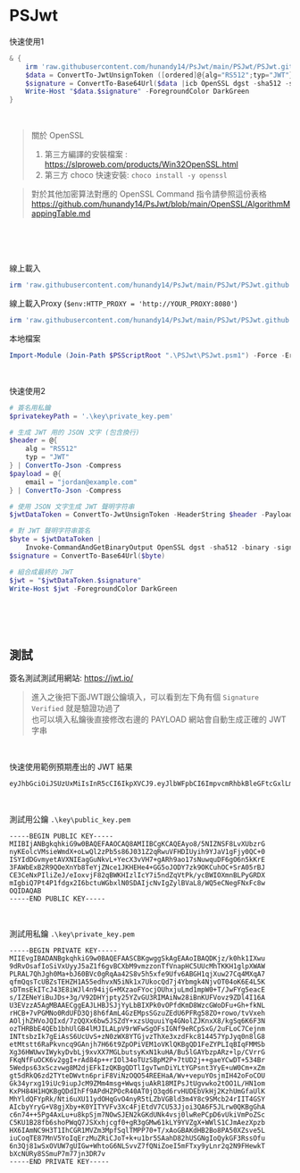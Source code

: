 PSJwt
===

快速使用1
```ps1
& {
    irm 'raw.githubusercontent.com/hunandy14/PsJwt/main/PSJwt/PSJwt.github.psm1' |iex
    $data = ConvertTo-JwtUnsignToken ([ordered]@{alg="RS512";typ="JWT"}) @{email="jordan@example.com"}
    $signature = ConvertTo-Base64Url($data |icb OpenSSL dgst -sha512 -sign .\key\private_key.pem)
    Write-Host "$data.$signature" -ForegroundColor DarkGreen
}
```

<br>

> 關於 OpenSSL  
> 1. 第三方編譯的安裝檔案 : https://slproweb.com/products/Win32OpenSSL.html  
> 2. 第三方 choco 快速安裝: `choco install -y openssl`  

> 對於其他加密算法對應的 OpenSSL Command 指令請參照這份表格  
> https://github.com/hunandy14/PsJwt/blob/main/OpenSSL/AlgorithmMappingTable.md  



<br><br><br>

線上載入
```ps1
irm 'raw.githubusercontent.com/hunandy14/PsJwt/main/PSJwt/PSJwt.github.psm1' |iex
```

線上載入Proxy (`$env:HTTP_PROXY = 'http://YOUR_PROXY:8080'`)
```ps1
irm 'raw.githubusercontent.com/hunandy14/PsJwt/main/PSJwt/PSJwt.github.psm1' -proxy $env:HTTP_PROXY |iex
```

本地檔案
```ps1
Import-Module (Join-Path $PSScriptRoot ".\PSJwt\PSJwt.psm1") -Force -ErrorAction Stop
```

<br>

快速使用2
```ps1
# 簽名用私鑰
$privatekeyPath = '.\key\private_key.pem'

# 生成 JWT 用的 JSON 文字 (包含換行)
$header = @{
    alg = "RS512"
    typ = "JWT"
} | ConvertTo-Json -Compress
$payload = @{
    email = "jordan@example.com"
} | ConvertTo-Json -Compress

# 使用 JSON 文字生成 JWT 聲明字符串
$jwtDataToken = ConvertTo-JwtUnsignToken -HeaderString $header -PayloadString $payload

# 對 JWT 聲明字符串簽名
$byte = $jwtDataToken | 
    Invoke-CommandAndGetBinaryOutput OpenSSL dgst -sha512 -binary -sign $privatekeyPath
$signature = ConvertTo-Base64Url($byte)

# 組合成最終的 JWT
$jwt = "$jwtDataToken.$signature"
Write-Host $jwt -ForegroundColor DarkGreen

```



<br><br><br>

## 測試
簽名測試測試用網站: https://jwt.io/
> 進入之後把下面JWT跟公鑰填入，可以看到左下角有個 `Signature Verified` 就是驗證功過了  
> 也可以填入私鑰後直接修改右邊的 PAYLOAD 網站會自動生成正確的 JWT 字串  

<br>

快速使用範例預期產出的 JWT 結果

```txt
eyJhbGciOiJSUzUxMiIsInR5cCI6IkpXVCJ9.eyJlbWFpbCI6ImpvcmRhbkBleGFtcGxlLmNvbSJ9.Sh6zZXY_q-CZiDOIaxQEraqIh0gQr24jhsTRZ2OWv7NpxOzdECJzV2Lbw_sSngOkjMtMuw5pztixoBNIwxli1aFIE5pxTEgOZ2faIQQ7iCVmBERNGvoLxvfF0ClhMxHGnrPam8Q_hRcDsgl-uGC4-snMrx7-b5eDLJC14cHEfpkgIbzA65JGxqpycF-oy757t3B5DQcZQkE-XjeJk-qlxiX4Qq_Ez8hxUxRiy4ysAxYgHIOhukYivvmsVdghCpU5wD_gEEjO6NeTuwLCqtl9k5XP-LByIo8eXermD2BmsLYkSh4mYk68FqwnoEGYFIknVdKJPZ5n5GAjd1vD0lssmw
```

<br>

測試用公鑰 `.\key\public_key.pem`

```pem
-----BEGIN PUBLIC KEY-----
MIIBIjANBgkqhkiG9w0BAQEFAAOCAQ8AMIIBCgKCAQEAyo8/5NIZNSF8LvXUbzrG
nyKEolcVMsieWmdX+oLwQl2zPb5s86J031Z2qRwuVFHDIUyih9YJaV1gFjy0QC+0
ISYIdDGvmyetAVXNIEagGuNkvL+YecX3vVH7+gARh9ao17sNuwquDF6gO6n5kKrE
3FAWbExB2R9QOeXnYb8TeYjZNce1JKHEHe4+GG5oJODY7zk9OKCuhOC+SrA05rBJ
CE3CeNxPIliZeJ/eIoxvjF82qBWKHIzlIcY7i5ndZqVtPk/ycBWIOXmnBLPyGRDX
mIgbiQ7Pt4P1fdgx2I6bctuWGbxlN0SDAIjcNvIgZylBVaL8/WQ5eCNegFNxFc8w
OQIDAQAB
-----END PUBLIC KEY-----
```

<br>

測試用私鑰 `.\key\private_key.pem`

```pem
-----BEGIN PRIVATE KEY-----
MIIEvgIBADANBgkqhkiG9w0BAQEFAASCBKgwggSkAgEAAoIBAQDKjz/k0hk1IXwu
9dRvOsafIoSiVxUyyJ5aZ1f6gvBCXbM9vmzzonTfVnapHC5UUcMhTKKH1glpXWAW
PLRAL7QhJgh0Ma+bJ60BVc0gRqAa42S8v5h5xfe9Ufv6ABGH1qjXuw27Cq4MXqA7
qfmQqsTcUBZsTEHZH1A55edhvxN5iNk1x7UkocQd7j4Ybmgk4NjvOT04oK6E4L5K
sDTmsEkITcJ43E8iWJl4n94ijG+MXzaoFYocjOUhxjuLmd1mpW0+T/JwFYg5eacE
s/IZENeYiBuJDs+3g/V92DHYjpty25YZvGU3RIMAiNw28iBnKUFVovz9ZDl4I16A
U3EVzzA5AgMBAAECggEAJLHBJSJjYyLbBIXPk0vOPfdKmD8WzcGWoDFu+Gh+fkNL
rHCB+7vPGMNo0RdUFD3Qj8h6fAmL4GzEMpsSGzuZEdU6PFRg58ZO+rowo/tvVxeh
AOljhZHVoJQIxd/7zQQXx6bw5JSZdY+xzsUquuiYq4GNolZJKnxX8/kgSq6K6F3N
ozTHRBbE4QEb1bhUlGB4lMJILALpV9rWFwSgOFsIGNf9eRCpSxG/2uFLoC7Cejnm
INTtsbzIk7gEiAsS6UcUvS+zN0zWX8YTGjvzThXe3xzdFkc814457YpJyq0n8lG8
etMtstt6RaPkvncq9GAnjh7H66t9ZpOPiVEM1oVKlQKBgQD1FeZYPLIqBIqFMMSb
Xg36HWUwvIWykyDvbLj9xvXX7MGLbutsyKxN1kuHA/Bu5lGAYbzpARz+lp/CVrrG
FKqNfFuOCK6v2ggI+rAd84p++rIOl34oTUzSBpM2P+7tUD2j++gaeYCwDT+534Br
5Wedps63xSczvwg8M2djEFkIzQKBgQDTlIgvTwnDiYLtYGPsnt3YyE+uW0Cm+xZm
gt5dRkQ6zd2TYteDWvtn6priF8ViNzOQO54REEHaA/Wv+vepuYOsjmIH42oFoCOU
Gk34yrxg19iUc9iupJcM9ZMm4msg+WwqsjuAkR18MIPsJtUgvwko2tOO1L/HN1om
KxPH84H1HQKBgQDdIhFf9APdHZPOcR40AT0jO3qd6rvHUDEbVkHj2KzhUmGfaUlK
MhYldQFYpRk/Nti6uXU11ydOHqGvO4nyR5tLZbVGBld3m4Y8c9SMcb24rIIT4GSY
AIcbyYryG+V8gjXby+K0YITYVFv3Xc4FjEtdV7CU53Jjoi3QA6F5JLrw0QKBgGhA
c6n74++5Pg4AxLu+u8kpSjm7NOwSJEN2kGKdUNk4vsj0lwRePCpD6vUkiVmPoZSc
C5KU1B28fb6shoPWqQ7JSXxhjcgf0+gR3gGMw61kLY9YVZgX+WWlS1CJmAezXpzb
HX6IAmNC9H3T1IhCGR1MVZm3MpfSqlTMPP70+T/xAoGBAKdHB2Bo8PA50XZsve5L
iuCoqTE87MnV5YoIqErzMuZRiCJoT+k+u1br5SAahD82hUSGNgIoQykGF3RssOfu
6n3Qj81wSxOVUW7gUIGw+WhtoG6NLSvvZ7fQNiZoeI5mFTxy9yLnr2q2N9FHewkT
bXcNURy8SSmuP7m77jn3DR7v
-----END PRIVATE KEY-----
```
